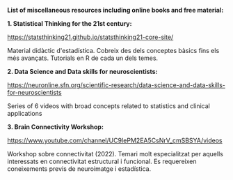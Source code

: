 **List of miscellaneous resources including online books and free material:** 


**1. Statistical Thinking for the 21st century:**

https://statsthinking21.github.io/statsthinking21-core-site/

Material didàctic d'estadística. Cobreix des dels conceptes bàsics fins els més avançats. 
Tutorials en R de cada un dels temes. 

**2. Data Science and Data skills for neuroscientists:**

https://neuronline.sfn.org/scientific-research/data-science-and-data-skills-for-neuroscientists

Series of 6 videos with broad concepts related to statistics and clinical applications

**3. Brain Connectivity Workshop:**

https://www.youtube.com/channel/UC9IePM2EA5CsNrV_cmSBSYA/videos

Workshop sobre connectivitat (2022).
Temari molt especialitzat per aquells interessats en connectivitat estructural i funcional. 
Es requereixen coneixements previs de neuroimatge i estadística.



